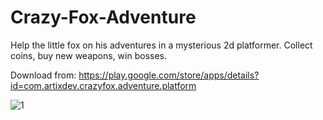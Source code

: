 # Crazy-Fox-Adventure

Help the little fox on his adventures in a mysterious 2d platformer. Collect coins, buy new weapons, win bosses.

Download from:
https://play.google.com/store/apps/details?id=com.artixdev.crazyfox.adventure.platform


![1](https://user-images.githubusercontent.com/106068375/178285012-ca52b5e1-858b-44b8-b6f2-e14b040d9063.png)




